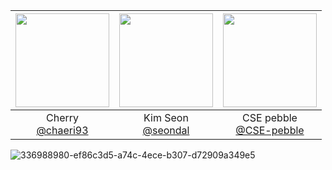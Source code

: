 |<img src="https://avatars.githubusercontent.com/u/79985974?v=4" width="150" height="150"/>|<img src="https://avatars.githubusercontent.com/u/75469131?v=4" width="150" height="150"/>|<img src="https://avatars.githubusercontent.com/u/89910703?v=4" width="150" height="150"/>|
|:-:|:-:|:-:|
|Cherry<br/>[@chaeri93](https://github.com/chaeri93)|Kim Seon<br/>[@seondal](https://github.com/seondal)|CSE pebble<br/>[@CSE-pebble](https://github.com/CSE-pebble)|

![336988980-ef86c3d5-a74c-4ece-b307-d72909a349e5](https://github.com/K-CoB/.github/assets/75469131/a4842d3a-241b-472f-b1b4-075132eb2d68)
